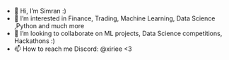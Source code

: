 - 👋 Hi, I’m Simran :)
- 👀 I’m interested in Finance, Trading, Machine Learning, Data Science ,Python and much more
- 💞️ I’m looking to collaborate on ML projects, Data Science competitions, Hackathons :)
- 📫 How to reach me Discord: @xiriee <3


<!---
SiRa111/SiRa111 is a ✨ special ✨ repository because its `README.md` (this file) appears on your GitHub profile.
You can click the Preview link to take a look at your changes.
--->
